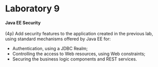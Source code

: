 # Laboratory 9
#### Java EE Security
(4p) Add security features to the application created in the previous lab, using standard mechanisms offered by Java EE for:
- Authentication, using a JDBC Realm;
- Controlling the access to Web resources, using Web constraints;
- Securing the business logic components and REST services.